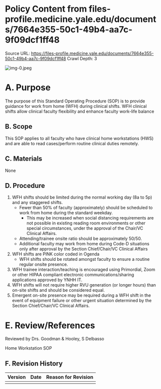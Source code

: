 # Policy Content from files-profile.medicine.yale.edu/documents/7664e355-50c1-49b4-aa7c-9f09dcf1ff48

Source URL: https://files-profile.medicine.yale.edu/documents/7664e355-50c1-49b4-aa7c-9f09dcf1ff48
Crawl Depth: 3

![img-0.jpeg](images/img-0.jpeg.png)

# A. Purpose 

The purpose of this Standard Operating Procedure (SOP) is to provide guidance for work from home (WFH) during clinical shifts. WFH clinical shifts allow clinical faculty flexibility and enhance faculty work-life balance

## B. Scope

This SOP applies to all faculty who have clinical home workstations (HWS) and are able to read cases/perform routine clinical duties remotely.

## C. Materials

None

## D. Procedure

1. WFH shifts should be limited during the normal working day (8a to 5p) and any staggered shifts.
   - Fewer than 50% of faculty (approximately) should be scheduled to work from home during the standard weekday.
     - This may be increased when social distancing requirements are not possible in existing reading room environments or other special circumstances, under the approval of the Chair/VC Clinical Affairs.
   - Attending/trainee onsite ratio should be approximately 50/50.
   - Additional faculty may work from home during Code-D situations only after approval by the Section Chief/Chair/VC Clinical Affairs
2. WFH shifts are PINK color coded in Ogenda
   - WFH shifts should be rotated amongst faculty to ensure a routine regular onsite presence.
3. WFH trainee interaction/teaching is encouraged using Primordial, Zoom or other HIPAA compliant electronic communications/sharing applications approved by YNHH IT.
4. WFH shifts will not require higher RVU generation (or longer hours) than on-site shifts and should be considered equal.
5. Emergent on-site presence may be required during a WFH shift in the event of equipment failure or other urgent situation determined by the Section Chief/Chair/VC Clinical Affairs.

# E. Review/References 

Reviewed by Drs. Goodman & Hooley, S Delbasso

Home Workstation SOP

## F. Revision History

| Version | Date | Reason for Revision |
| :-- | :-- | :-- |
|  |  |  |